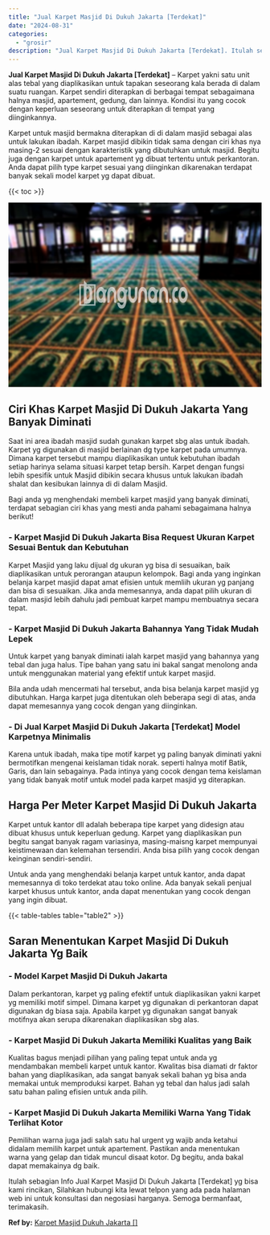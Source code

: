 ```yaml
---
title: "Jual Karpet Masjid Di Dukuh Jakarta [Terdekat]"
date: "2024-08-31"
categories: 
  - "grosir"
description: "Jual Karpet Masjid Di Dukuh Jakarta [Terdekat]. Itulah sebagian Info Jual Karpet Masjid Di Dukuh Jakarta [Terdekat] yg bisa kami rincikan, Silahkan hubungi..."
---
```


**Jual Karpet Masjid Di Dukuh Jakarta \[Terdekat\]** – Karpet yakni satu unit alas tebal yang diaplikasikan untuk tapakan seseorang kala berada di dalam suatu ruangan. Karpet sendiri diterapkan di berbagai tempat sebagaimana halnya masjid, apartement, gedung, dan lainnya. Kondisi itu yang cocok dengan keperluan seseorang untuk diterapkan di tempat yang diinginkannya.

Karpet untuk masjid bermakna diterapkan di di dalam masjid sebagai alas untuk lakukan ibadah. Karpet masjid dibikin tidak sama dengan ciri khas nya masing-2 sesuai dengan karakteristik yang dibutuhkan untuk masjid. Begitu juga dengan karpet untuk apartement yg dibuat tertentu untuk perkantoran. Anda dapat pilih type karpet sesuai yang diinginkan dikarenakan terdapat banyak sekali model karpet yg dapat dibuat.

{{< toc >}}

![Jual Karpet Masjid Di Dukuh Jakarta [Terdekat]](/images/grosir-karpet-murah-67.png)

## Ciri Khas Karpet Masjid Di Dukuh Jakarta Yang Banyak Diminati

Saat ini area ibadah masjid sudah gunakan karpet sbg alas untuk ibadah. Karpet yg digunakan di masjid berlainan dg type karpet pada umumnya. Dimana karpet tersebut mampu diaplikasikan untuk kebutuhan ibadah setiap harinya selama situasi karpet tetap bersih. Karpet dengan fungsi lebih spesifik untuk Masjid dibikin secara khusus untuk lakukan ibadah shalat dan kesibukan lainnya di di dalam Masjid.

Bagi anda yg menghendaki membeli karpet masjid yang banyak diminati, terdapat sebagian ciri khas yang mesti anda pahami sebagaimana halnya berikut!

### \- Karpet Masjid Di Dukuh Jakarta Bisa Request Ukuran Karpet Sesuai Bentuk dan Kebutuhan

Karpet Masjid yang laku dijual dg ukuran yg bisa di sesuaikan, baik diaplikasikan untuk perorangan ataupun kelompok. Bagi anda yang inginkan belanja karpet masjid dapat amat efisien untuk memliih ukuran yg panjang dan bisa di sesuaikan. Jika anda memesannya, anda dapat pilih ukuran di dalam masjid lebih dahulu jadi pembuat karpet mampu membuatnya secara tepat.

### \- Karpet Masjid Di Dukuh Jakarta Bahannya Yang Tidak Mudah Lepek

Untuk karpet yang banyak diminati ialah karpet masjid yang bahannya yang tebal dan juga halus. Tipe bahan yang satu ini bakal sangat menolong anda untuk menggunakan material yang efektif untuk karpet masjid.

Bila anda udah mencermati hal tersebut, anda bisa belanja karpet masjid yg dibutuhkan. Harga karpet juga ditentukan oleh beberapa segi di atas, anda dapat memesannya yang cocok dengan yang diinginkan.

### \- Di Jual Karpet Masjid Di Dukuh Jakarta \[Terdekat\] Model Karpetnya Minimalis

Karena untuk ibadah, maka tipe motif karpet yg paling banyak diminati yakni bermotifkan mengenai keislaman tidak norak. seperti halnya motif Batik, Garis, dan lain sebagainya. Pada intinya yang cocok dengan tema keislaman yang tidak banyak motif untuk model pada karpet masjid yg diterapkan.

## Harga Per Meter Karpet Masjid Di Dukuh Jakarta

Karpet untuk kantor dll adalah beberapa tipe karpet yang didesign atau dibuat khusus untuk keperluan gedung. Karpet yang diaplikasikan pun begitu sangat banyak ragam variasinya, masing-maisng karpet mempunyai keistimewaan dan kelemahan tersendiri. Anda bisa pilih yang cocok dengan keinginan sendiri-sendiri.

Untuk anda yang menghendaki belanja karpet untuk kantor, anda dapat memesannya di toko terdekat atau toko online. Ada banyak sekali penjual karpet khusus untuk kantor, anda dapat menentukan yang cocok dengan yang ingin dibuat.

{{< table-tables table="table2" >}}

## Saran Menentukan Karpet Masjid Di Dukuh Jakarta Yg Baik

### \- Model Karpet Masjid Di Dukuh Jakarta

Dalam perkantoran, karpet yg paling efektif untuk diaplikasikan yakni karpet yg memiliki motif simpel. Dimana karpet yg digunakan di perkantoran dapat digunakan dg biasa saja. Apabila karpet yg digunakan sangat banyak motifnya akan serupa dikarenakan diaplikasikan sbg alas.

### \- Karpet Masjid Di Dukuh Jakarta Memiliki Kualitas yang Baik

Kualitas bagus menjadi pilihan yang paling tepat untuk anda yg mendambakan membeli karpet untuk kantor. Kwalitas bisa diamati dr faktor bahan yang diaplikasikan, ada sangat banyak sekali bahan yg bisa anda memakai untuk memproduksi karpet. Bahan yg tebal dan halus jadi salah satu bahan paling efisien untuk anda pilih.

### \- Karpet Masjid Di Dukuh Jakarta Memiliki Warna Yang Tidak Terlihat Kotor

Pemilihan warna juga jadi salah satu hal urgent yg wajib anda ketahui didalam memilih karpet untuk apartement. Pastikan anda menentukan warna yang gelap dan tidak muncul disaat kotor. Dg begitu, anda bakal dapat memakainya dg baik.

Itulah sebagian Info Jual Karpet Masjid Di Dukuh Jakarta \[Terdekat\] yg bisa kami rincikan, Silahkan hubungi kita lewat telpon yang ada pada halaman web ini untuk konsultasi dan negosiasi harganya. Semoga bermanfaat, terimakasih.

**Ref by:**  [Karpet Masjid Dukuh Jakarta []](https://id.wikipedia.org/wiki/Karpet)
